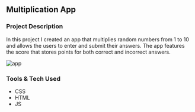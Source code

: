 ## Multiplication App

### Project Description

In this project I created an app that multiplies random numbers from 1 to 10 and allows the users to enter and submit their answers. The app features the score that stores  points for both correct and incorrect answers.

![app](https://user-images.githubusercontent.com/89424060/189031824-43bb544e-9537-4777-9c47-572605419bf6.png)

### Tools & Tech Used

- CSS
- HTML
- JS


